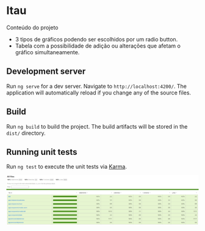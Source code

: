 # Itau

Conteúdo do projeto
* 3 tipos de gráficos podendo ser escolhidos por um radio button.
* Tabela com a possibilidade de adição ou alterações que afetam o gráfico simultaneamente.

## Development server

Run `ng serve` for a dev server. Navigate to `http://localhost:4200/`. The application will automatically reload if you change any of the source files.

## Build

Run `ng build` to build the project. The build artifacts will be stored in the `dist/` directory.

## Running unit tests

Run `ng test` to execute the unit tests via [Karma](https://karma-runner.github.io).

![test](tests-result.png)
